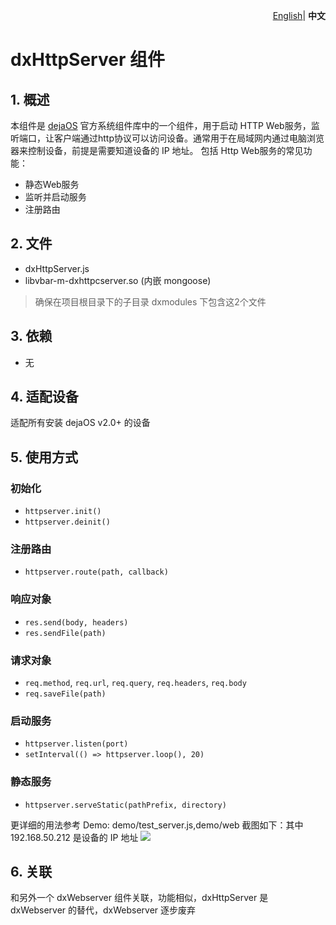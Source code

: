 <p align="right">
    <a href="./README.md">English</a>| <b>中文</b>
</p>

# dxHttpServer 组件
## 1. 概述
本组件是 [dejaOS](https://github.com/DejaOS/DejaOS) 官方系统组件库中的一个组件，用于启动 HTTP Web服务，监听端口，让客户端通过http协议可以访问设备。通常用于在局域网内通过电脑浏览器来控制设备，前提是需要知道设备的 IP 地址。
包括 Http Web服务的常见功能：
 - 静态Web服务
 - 监听并启动服务
 - 注册路由

## 2. 文件
- dxHttpServer.js
- libvbar-m-dxhttpcserver.so (内嵌 mongoose)

> 确保在项目根目录下的子目录 dxmodules 下包含这2个文件
## 3. 依赖
- 无

## 4. 适配设备
适配所有安装 dejaOS v2.0+ 的设备

## 5. 使用方式
### 初始化

- `httpserver.init()`
- `httpserver.deinit()`

### 注册路由

- `httpserver.route(path, callback)`

### 响应对象

- `res.send(body, headers)`
- `res.sendFile(path)`

### 请求对象

- `req.method`, `req.url`, `req.query`, `req.headers`, `req.body`
- `req.saveFile(path)`

### 启动服务

- `httpserver.listen(port)`
- `setInterval(() => httpserver.loop(), 20)`

### 静态服务

- `httpserver.serveStatic(pathPrefix, directory)`

更详细的用法参考 Demo: demo/test_server.js,demo/web
截图如下：其中 192.168.50.212 是设备的 IP 地址
![](https://dxiot-autobackup.oss-cn-hangzhou.aliyuncs.com/mydiagram/rdmsAdmin/ec5636b0f035bc8c.png)

## 6. 关联
和另外一个 dxWebserver 组件关联，功能相似，dxHttpServer 是 dxWebserver 的替代，dxWebserver 逐步废弃